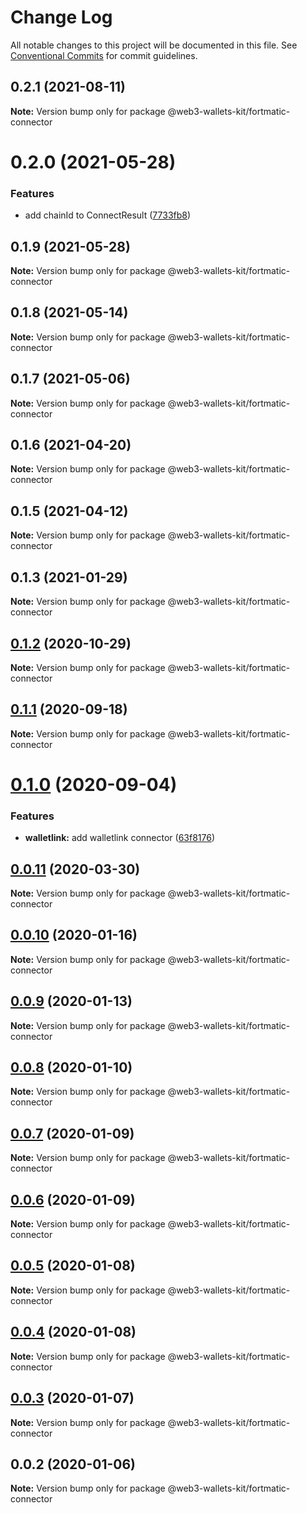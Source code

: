 # Change Log

All notable changes to this project will be documented in this file.
See [Conventional Commits](https://conventionalcommits.org) for commit guidelines.

## 0.2.1 (2021-08-11)

**Note:** Version bump only for package @web3-wallets-kit/fortmatic-connector





# 0.2.0 (2021-05-28)


### Features

* add chainId to ConnectResult ([7733fb8](https://github.com/akropolisio/web3-wallets-kit/commit/7733fb8badc43fd29b77de972c65772b5013734a))





## 0.1.9 (2021-05-28)

**Note:** Version bump only for package @web3-wallets-kit/fortmatic-connector





## 0.1.8 (2021-05-14)

**Note:** Version bump only for package @web3-wallets-kit/fortmatic-connector





## 0.1.7 (2021-05-06)

**Note:** Version bump only for package @web3-wallets-kit/fortmatic-connector





## 0.1.6 (2021-04-20)

**Note:** Version bump only for package @web3-wallets-kit/fortmatic-connector





## 0.1.5 (2021-04-12)

**Note:** Version bump only for package @web3-wallets-kit/fortmatic-connector





## 0.1.3 (2021-01-29)

**Note:** Version bump only for package @web3-wallets-kit/fortmatic-connector





## [0.1.2](https://github.com/akropolisio/web3-wallets-kit/compare/@web3-wallets-kit/fortmatic-connector@0.1.1...@web3-wallets-kit/fortmatic-connector@0.1.2) (2020-10-29)

**Note:** Version bump only for package @web3-wallets-kit/fortmatic-connector





## [0.1.1](https://github.com/akropolisio/web3-wallets-kit/compare/@web3-wallets-kit/fortmatic-connector@0.1.0...@web3-wallets-kit/fortmatic-connector@0.1.1) (2020-09-18)

**Note:** Version bump only for package @web3-wallets-kit/fortmatic-connector





# [0.1.0](https://github.com/akropolisio/web3-wallets-kit/compare/@web3-wallets-kit/fortmatic-connector@0.0.11...@web3-wallets-kit/fortmatic-connector@0.1.0) (2020-09-04)


### Features

* **walletlink:** add walletlink connector ([63f8176](https://github.com/akropolisio/web3-wallets-kit/commit/63f81765127f2a29bbf6adaacb204798b9519cd9))





## [0.0.11](https://github.com/akropolisio/web3-wallets-kit/compare/@web3-wallets-kit/fortmatic-connector@0.0.10...@web3-wallets-kit/fortmatic-connector@0.0.11) (2020-03-30)

**Note:** Version bump only for package @web3-wallets-kit/fortmatic-connector





## [0.0.10](https://github.com/akropolisio/web3-wallets-kit/compare/@web3-wallets-kit/fortmatic-connector@0.0.9...@web3-wallets-kit/fortmatic-connector@0.0.10) (2020-01-16)

**Note:** Version bump only for package @web3-wallets-kit/fortmatic-connector





## [0.0.9](https://github.com/akropolisio/web3-wallets-kit/compare/@web3-wallets-kit/fortmatic-connector@0.0.8...@web3-wallets-kit/fortmatic-connector@0.0.9) (2020-01-13)

**Note:** Version bump only for package @web3-wallets-kit/fortmatic-connector





## [0.0.8](https://github.com/akropolisio/web3-wallets-kit/compare/@web3-wallets-kit/fortmatic-connector@0.0.7...@web3-wallets-kit/fortmatic-connector@0.0.8) (2020-01-10)

**Note:** Version bump only for package @web3-wallets-kit/fortmatic-connector





## [0.0.7](https://github.com/akropolisio/web3-wallets-kit/compare/@web3-wallets-kit/fortmatic-connector@0.0.6...@web3-wallets-kit/fortmatic-connector@0.0.7) (2020-01-09)

**Note:** Version bump only for package @web3-wallets-kit/fortmatic-connector





## [0.0.6](https://github.com/akropolisio/web3-wallets-kit/compare/@web3-wallets-kit/fortmatic-connector@0.0.5...@web3-wallets-kit/fortmatic-connector@0.0.6) (2020-01-09)

**Note:** Version bump only for package @web3-wallets-kit/fortmatic-connector





## [0.0.5](https://github.com/akropolisio/web3-wallets-kit/compare/@web3-wallets-kit/fortmatic-connector@0.0.4...@web3-wallets-kit/fortmatic-connector@0.0.5) (2020-01-08)

**Note:** Version bump only for package @web3-wallets-kit/fortmatic-connector





## [0.0.4](https://github.com/akropolisio/web3-wallets-kit/compare/@web3-wallets-kit/fortmatic-connector@0.0.3...@web3-wallets-kit/fortmatic-connector@0.0.4) (2020-01-08)

**Note:** Version bump only for package @web3-wallets-kit/fortmatic-connector





## [0.0.3](https://github.com/akropolisio/web3-wallets-kit/compare/@web3-wallets-kit/fortmatic-connector@0.0.2...@web3-wallets-kit/fortmatic-connector@0.0.3) (2020-01-07)

**Note:** Version bump only for package @web3-wallets-kit/fortmatic-connector





## 0.0.2 (2020-01-06)

**Note:** Version bump only for package @web3-wallets-kit/fortmatic-connector
